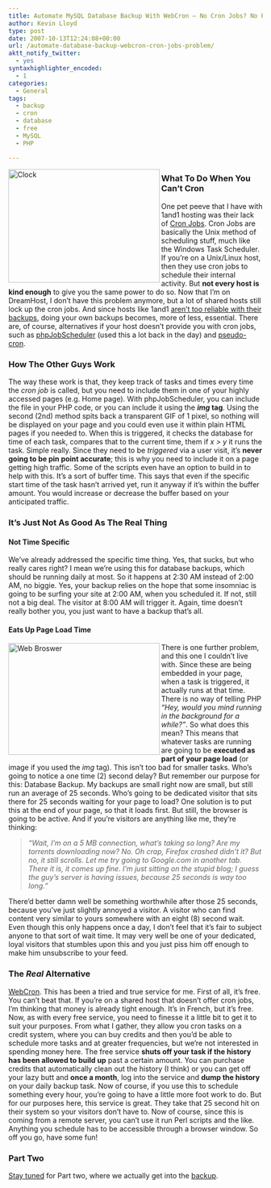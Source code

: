 ```yaml
---
title: Automate MySQL Database Backup With WebCron – No Cron Jobs? No Problem – Part 1
author: Kevin Lloyd
type: post
date: 2007-10-13T12:24:08+00:00
url: /automate-database-backup-webcron-cron-jobs-problem/
aktt_notify_twitter:
  - yes
syntaxhighlighter_encoded:
  - 1
categories:
  - General
tags:
  - backup
  - cron
  - database
  - free
  - MySQL
  - PHP

---
```

<img src="https://i0.wp.com/webdevelopment2.com/wp-content/uploads/clock.jpg?resize=300%2C225&#038;ssl=1" alt="Clock" class="imageframe" align="left" height="225" width="300" data-recalc-dims="1" />

### What To Do When You Can&#8217;t Cron

One pet peeve that I have with 1and1 hosting was their lack of [Cron Jobs][1]. Cron Jobs are basically the Unix method of scheduling stuff, much like the Windows Task Scheduler. If you&#8217;re on a Unix/Linux host, then they use cron jobs to schedule their internal activity. But **not every host is kind enough** to give you the same power to do so. Now that I&#8217;m on DreamHost, I don&#8217;t have this problem anymore, but a lot of shared hosts still lock up the cron jobs. And since hosts like 1and1 [aren&#8217;t too reliable with their backups][2], doing your own backups becomes, more of less, essential. There are, of course, alternatives if your host doesn&#8217;t provide you with cron jobs, such as [phpJobScheduler][3] (used this a lot back in the day) and [pseudo-cron][4].

### How The Other Guys Work

The way these work is that, they keep track of tasks and times every time the _cron job_ is called, but you need to include them in one of your highly accessed pages (e.g. Home page). With phpJobScheduler, you can include the file in your PHP code, or you can include it using the **_img_ tag**. Using the second (2nd) method spits back a transparent GIF of 1 pixel, so nothing will be displayed on your page and you could even use it within plain HTML pages if you needed to. When this is triggered, it checks the database for time of each task, compares that to the current time, them if _x > y_ it runs the task. Simple really. Since they need to be _triggered_ via a user visit, it&#8217;s **never going to be pin point accurate**; this is why you need to include it on a page getting high traffic. Some of the scripts even have an option to build in to help with this. It&#8217;s a sort of buffer time. This says that even if the specific start time of the task hasn&#8217;t arrived yet, run it anyway if it&#8217;s within the buffer amount. You would increase or decrease the buffer based on your anticipated traffic.<!--more-->

### It&#8217;s Just Not As Good As The Real Thing

#### Not Time Specific

We&#8217;ve already addressed the specific time thing. Yes, that sucks, but who really cares right? I mean we&#8217;re using this for database backups, which should be running daily at most. So it happens at 2:30 AM instead of 2:00 AM, no biggie. Yes, your backup relies on the hope that some insomniac is going to be surfing your site at 2:00 AM, when you scheduled it. If not, still not a big deal. The visitor at 8:00 AM will trigger it. Again, time doesn&#8217;t really bother you, you just want to have a backup that&#8217;s all.

#### Eats Up Page Load Time

<img src="https://i1.wp.com/webdevelopment2.com/wp-content/uploads/web-browser.jpg?resize=300%2C222&#038;ssl=1" alt="Web Broswer" class="imageframe" align="left" height="222" width="300" data-recalc-dims="1" />There is one further problem, and this one I couldn&#8217;t live with. Since these are being embedded in your page, when a task is triggered, it actually runs at that time. There is no way of telling PHP _&#8220;Hey, would you mind running in the background for a while?&#8221;_. So what does this mean? This means that whatever tasks are running are going to be **executed as part of your page load** (or image if you used the _img_ tag). This isn&#8217;t too bad for smaller tasks. Who&#8217;s going to notice a one time (2) second delay? But remember our purpose for this: Database Backup. My backups are small right now are small, but still run an average of 25 seconds. Who&#8217;s going to be dedicated visitor that sits there for 25 seconds waiting for your page to load? One solution is to put this at the end of your page, so that it loads first. But still, the browser is going to be active. And if you&#8217;re visitors are anything like me, they&#8217;re thinking:

> _&#8220;Wait, I&#8217;m on a 5 MB connection, what&#8217;s taking so long? Are my torrents downloading now? No. Oh crap, Firefox crashed didn&#8217;t it? But no, it still scrolls. Let me try going to Google.com in another tab. There it is, it comes up fine. I&#8217;m just sitting on the stupid blog; I guess the guy&#8217;s server is having issues, because 25 seconds is way too long.&#8221;_ 

There&#8217;d better damn well be something worthwhile after those 25 seconds, because you&#8217;ve just slightly annoyed a visitor. A visitor who can find content very similar to yours somewhere with an eight (8) second wait. Even though this only happens once a day, I don&#8217;t feel that it&#8217;s fair to subject anyone to that sort of wait time. It may very well be one of your dedicated, loyal visitors that stumbles upon this and you just piss him off enough to make him unsubscribe to your feed.

### The _Real_ Alternative

[WebCron][5]. This has been a tried and true service for me. First of all, it&#8217;s free. You can&#8217;t beat that. If you&#8217;re on a shared host that doesn&#8217;t offer cron jobs, I&#8217;m thinking that money is already tight enough. It&#8217;s in French, but it&#8217;s free. Now, as with every free service, you need to finesse it a little bit to get it to suit your purposes. From what I gather, they allow you cron tasks on a credit system, where you can buy credits and then you&#8217;d be able to schedule more tasks and at greater frequencies, but we&#8217;re not interested in spending money here. The free service **shuts off your task if the history has been allowed to build up** past a certain amount. You can purchase credits that automatically clean out the history (I think) or you can get off your lazy butt and **once a month**, log into the service and **dump the history** on your daily backup task. Now of course, if you use this to schedule something every hour, you&#8217;re going to have a little more foot work to do. But for our purposes here, this service is great. They take that 25 second hit on their system so your visitors don&#8217;t have to. Now of course, since this is coming from a remote server, you can&#8217;t use it run Perl scripts and the like. Anything you schedule has to be accessible through a browser window. So off you go, have some fun!

### Part Two

[Stay tuned][6] for Part two, where we actually get into the [backup][7].

 [1]: http://en.wikipedia.org/wiki/Crontab
 [2]: http://www.lifeofbaz.com/technology/1and1-5-steps-to-getting-a-database-back-up-restored/
 [3]: http://www.dwalker.co.uk/phpjobscheduler/
 [4]: http://www.bitfolge.de/pseudocron-en.html
 [5]: http://webcron.org/index.php??=en
 [6]: https://webdevelopment2.com/
 [7]: http://www.dagondesign.com/articles/automatic-mysql-backup-script/